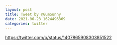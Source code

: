 ```yaml
--- 
layout: post 
title: Tweet by @GumSunny 
date: 2021-06-23 1624496369 
categories: twitter 
--- 
```

https://twitter.com/o/status/1407865908303851522